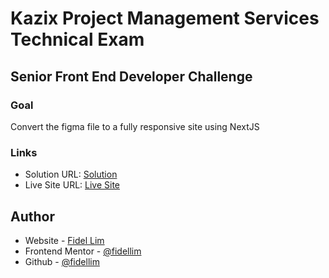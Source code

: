 # Kazix Project Management Services Technical Exam

## Senior Front End Developer Challenge

### Goal

Convert the figma file to a fully responsive site using NextJS

### Links

-   Solution URL: [Solution](https://github.com/fidellim/Kazix-Technical-Exam)
-   Live Site URL: [Live Site]()

## Author

-   Website - [Fidel Lim](https://fidellim-portfolio.netlify.app/)
-   Frontend Mentor - [@fidellim](https://www.frontendmentor.io/profile/fidellim)
-   Github - [@fidellim](https://github.com/fidellim)
